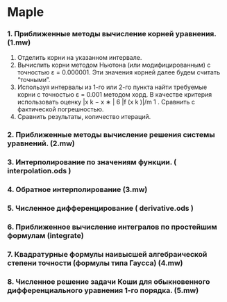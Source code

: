 # Maple
### 1. Приближенные методы вычисление корней уравнения. (1.mw)
1. Отделить корни на указанном интервале.
2. Вычислить корни методом Ньютона (или модифицированным) с точностью ε =
0.000001. Эти значения корней далее будем считать “точными”.
3. Используя интервалы из 1-го или 2-го пункта найти требуемые корни с точностью ε =
0.001 методом хорд. В качестве критерия использовать оценку |x k − x ∗ | 6 |f (x k )|/m 1 .
Сравнить с фактической погрешностью.
4. Сравнить результаты, количество итераций.
### 2. Приближенные методы вычисление решения системы уравнений. (2.mw)

### 3. Интерполирование по значениям функции. ( interpolation.ods )

### 4. Обратное интерполирование (3.mw)

### 5. Численное дифференцирование ( derivative.ods )

### 6. Приближенное вычисление интегралов по простейшим формулам (integrate)

### 7. Квадратурные формулы наивысшей алгебраической степени точности (формулы типа Гаусса) (4.mw)

### 8. Численное решение задачи Коши для обыкновенного дифференциального уравнения 1-го порядка. (5.mw)
